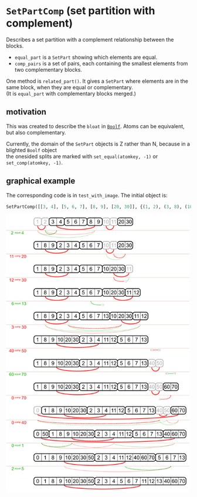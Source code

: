 # `SetPartComp` (set partition with complement)

Describes a set partition with a complement relationship between the blocks.

- `equal_part` is a `SetPart` showing which elements are equal.
- `comp_pairs` is a set of pairs, each containing the smallest elements from two complementary blocks.

One method is `related_part()`.
It gives a `SetPart` where elements are in the same block, when they are equal or complementary.<br>
(It is `equal_part` with complementary blocks merged.)

## motivation

This was created to describe the `bloat` in [`Boolf`](../boolf).
Atoms can be equivalent, but also complementary.

Currently, the domain of the `SetPart` objects is Z rather than N, because in a blighted `Boolf` object<br>
the onesided splits are marked with `set_equal(atomkey, -1)` or `set_comp(atomkey, -1)`.

## graphical example

The corresponding code is in `test_with_image`. The initial object is: 
```python
SetPartComp([[3, 4], [5, 6, 7], [8, 9], [20, 30]], {(1, 2), (3, 8), (10, 11)})
```

<a href="https://commons.wikimedia.org/wiki/File:Set_partitions_with_complement_relation_between_blocks.svg">
    <img src="_img/test_3.svg" width="500px">
</a>
